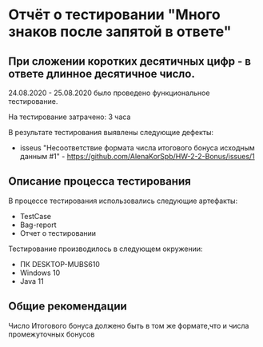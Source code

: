 # Отчёт о тестировании "Много знаков после запятой в ответе"

##  При сложении коротких десятичных цифр - в ответе длинное десятичное число.

24.08.2020 - 25.08.2020 было проведено функциональное тестирование.

На тестирование затрачено: 3 часа

В результате тестирования выявлены следующие дефекты:

*    isseus "Несоответствие формата числа итогового бонуса исходным данным #1" - https://github.com/AlenaKorSpb/HW-2-2-Bonus/issues/1   
 

## Описание процесса тестирования

В процессе тестирования использовались следующие артефакты:
* TestCase
* Bag-report
* Отчет о тестировании


Тестирование производилось в следующем окружении:
* ПК DESKTOP-MUBS610
* Windows 10
*  Java 11

## Общие рекомендации
Число Итогового бонуса должено быть в том же формате,что и числа промежуточных бонусов





